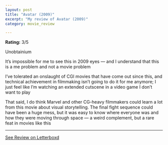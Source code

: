 ```yaml
---
layout: post
title: "Avatar (2009)"
excerpt: "My review of Avatar (2009)"
category: movie_review

---
```


**Rating:** 3/5

Unobtainium

It’s impossible for me to see this in 2009 eyes — and I understand that this is a me problem and not a movie problem

I’ve tolerated an onslaught of CGI movies that have come out since this, and technical achievement in filmmaking isn’t going to do it for me anymore; I just feel like I’m watching an extended cutscene in a video game I don’t want to play

That said, I do think Marvel and other CG-heavy filmmakers could learn a lot from this movie about visual storytelling. The final fight sequence could have been a huge mess, but it was easy to know where everyone was and how they were moving through space — a weird complement, but a rare feat in movies like this

<hr>

[See Review on Letterboxd](https://boxd.it/3xiXcx)
